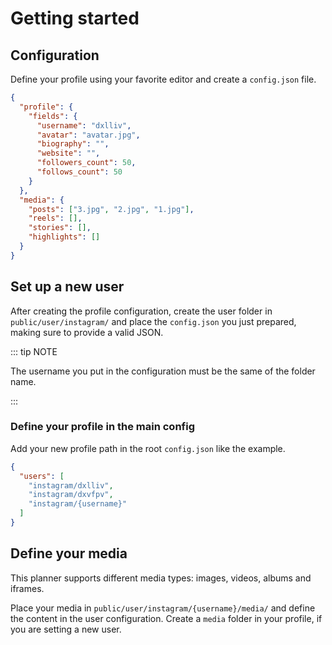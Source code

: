 # Getting started

## Configuration

Define your profile using your favorite editor and create a `config.json` file.  

```json
{
  "profile": {
    "fields": {
      "username": "dxlliv",
      "avatar": "avatar.jpg",
      "biography": "",
      "website": "",
      "followers_count": 50,
      "follows_count": 50
    }
  },
  "media": {
    "posts": ["3.jpg", "2.jpg", "1.jpg"],
    "reels": [],
    "stories": [],
    "highlights": []
  }
}
```

## Set up a new user

After creating the profile configuration, create the user folder in `public/user/instagram/`
and place the `config.json` you just prepared, making sure to provide a valid JSON.

::: tip NOTE

The username you put in the configuration must be the same of the folder name.

:::

### Define your profile in the main config

Add your new profile path in the root `config.json` like the example.

```json
{
  "users": [
    "instagram/dxlliv",
    "instagram/dxvfpv",
    "instagram/{username}"
  ]
}
```

## Define your media

This planner supports different media types: images, videos, albums and iframes.

Place your media in `public/user/instagram/{username}/media/` and define the content in the user configuration. Create a `media` folder in your profile, if you are setting a new user.

